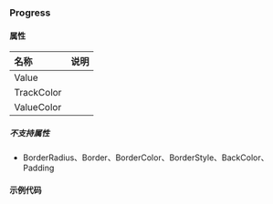 ### Progress

#### 属性
| 名称 | 说明 |
|:---|:---|
| Value |  |
| TrackColor |  |
| ValueColor |  |

##### 不支持属性
* BorderRadius、Border、BorderColor、BorderStyle、BackColor、Padding

#### 示例代码